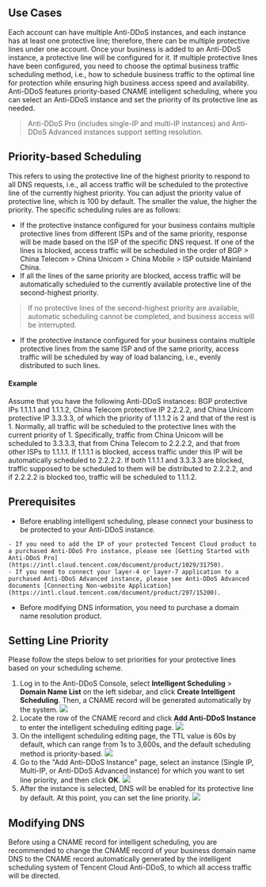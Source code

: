 ## Use Cases
Each account can have multiple Anti-DDoS instances, and each instance has at least one protective line; therefore, there can be multiple protective lines under one account. Once your business is added to an Anti-DDoS instance, a protective line will be configured for it. If multiple protective lines have been configured, you need to choose the optimal business traffic scheduling method, i.e., how to schedule business traffic to the optimal line for protection while ensuring high business access speed and availability.
Anti-DDoS features priority-based CNAME intelligent scheduling, where you can select an Anti-DDoS instance and set the priority of its protective line as needed.
>Anti-DDoS Pro (includes single-IP and multi-IP instances) and Anti-DDoS Advanced instances support setting resolution.

## Priority-based Scheduling
This refers to using the protective line of the highest priority to respond to all DNS requests, i.e., all access traffic will be scheduled to the protective line of the currently highest priority. You can adjust the priority value of protective line, which is 100 by default. The smaller the value, the higher the priority. The specific scheduling rules are as follows:
- If the protective instance configured for your business contains multiple protective lines from different ISPs and of the same priority, response will be made based on the ISP of the specific DNS request. If one of the lines is blocked, access traffic will be scheduled in the order of BGP > China Telecom > China Unicom > China Mobile > ISP outside Mainland China.
- If all the lines of the same priority are blocked, access traffic will be automatically scheduled to the currently available protective line of the second-highest priority.
>If no protective lines of the second-highest priority are available, automatic scheduling cannot be completed, and business access will be interrupted.
- If the protective instance configured for your business contains multiple protective lines from the same ISP and of the same priority, access traffic will be scheduled by way of load balancing, i.e., evenly distributed to such lines.

#### Example
Assume that you have the following Anti-DDoS instances: BGP protective IPs 1.1.1.1 and 1.1.1.2, China Telecom protective IP 2.2.2.2, and China Unicom protective IP 3.3.3.3, of which the priority of 1.1.1.2 is 2 and that of the rest is 1. Normally, all traffic will be scheduled to the protective lines with the current priority of 1. Specifically, traffic from China Unicom will be scheduled to 3.3.3.3, that from China Telecom to 2.2.2.2, and that from other ISPs to 1.1.1.1. If 1.1.1.1 is blocked, access traffic under this IP will be automatically scheduled to 2.2.2.2. If both 1.1.1.1 and 3.3.3.3 are blocked, traffic supposed to be scheduled to them will be distributed to 2.2.2.2, and if 2.2.2.2 is blocked too, traffic will be scheduled to 1.1.1.2.
## Prerequisites
- Before enabling intelligent scheduling, please connect your business to be protected to your Anti-DDoS instance.
>
	- If you need to add the IP of your protected Tencent Cloud product to a purchased Anti-DDoS Pro instance, please see [Getting Started with Anti-DDoS Pro](https://intl.cloud.tencent.com/document/product/1029/31750).
	- If you need to connect your layer-4 or layer-7 application to a purchased Anti-DDoS Advanced instance, please see Anti-DDoS Advanced documents [Connecting Non-website Application](https://intl.cloud.tencent.com/document/product/297/15200).

- Before modifying DNS information, you need to purchase a domain name resolution product.

## Setting Line Priority
Please follow the steps below to set priorities for your protective lines based on your scheduling scheme.
1. Log in to the Anti-DDoS Console, select **Intelligent Scheduling** > **Domain Name List** on the left sidebar, and click **Create Intelligent Scheduling**. Then, a CNAME record will be generated automatically by the system.
![](https://main.qcloudimg.com/raw/6edb8b562afffb86443f3f7496bd3f4d.png)
2. Locate the row of the CNAME record and click **Add Anti-DDoS Instance** to enter the intelligent scheduling editing page.
![](https://main.qcloudimg.com/raw/5a6f03bc13df5ea70eac17e6aa31d259.png)
3. On the intelligent scheduling editing page, the TTL value is 60s by default, which can range from 1s to 3,600s, and the default scheduling method is priority-based.
![](https://main.qcloudimg.com/raw/eeb46c75e8e9391980ed856162e6d0d9.png)
4. Go to the "Add Anti-DDoS Instance" page, select an instance (Single IP, Multi-IP, or Anti-DDoS Advanced instance) for which you want to set line priority, and then click **OK**.
![](https://main.qcloudimg.com/raw/3f1a8366baa1b4ff7acf417f5de682bd.png)
5. After the instance is selected, DNS will be enabled for its protective line by default. At this point, you can set the line priority.
![](https://main.qcloudimg.com/raw/3f0fa5d1f061b39a4ad4f4b646853515.png)

## Modifying DNS
Before using a CNAME record for intelligent scheduling, you are recommended to change the CNAME record of your business domain name DNS to the CNAME record automatically generated by the intelligent scheduling system of Tencent Cloud Anti-DDoS, to which all access traffic will be directed.

